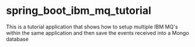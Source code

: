 # spring_boot_ibm_mq_tutorial
This is a tutorial application that shows how to setup multiple IBM MQ's within the same application and then save the events received into a Mongo database
